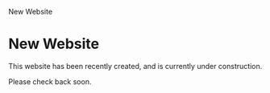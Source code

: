 New Website

New Website
===========

This website has been recently created, and is currently under construction.

Please check back soon.
